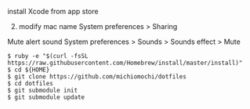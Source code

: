 install Xcode from app store

2. modify mac name
System preferences > Sharing

Mute alert sound
System preferences > Sounds > Sounds effect > Mute

```
$ ruby -e "$(curl -fsSL https://raw.githubusercontent.com/Homebrew/install/master/install)"
$ cd ${HOME}
$ git clone https://github.com/michiomochi/dotfiles
$ cd dotfiles
$ git submodule init
$ git submodule update
```

